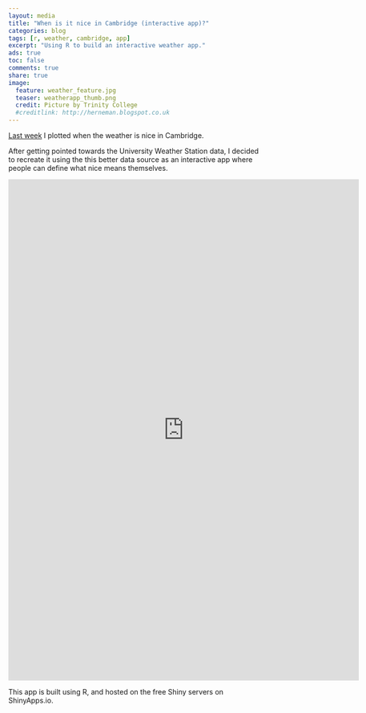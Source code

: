 ```yaml
---
layout: media
title: "When is it nice in Cambridge (interactive app)?"
categories: blog
tags: [r, weather, cambridge, app]
excerpt: "Using R to build an interactive weather app."
ads: true
toc: false
comments: true
share: true
image:
  feature: weather_feature.jpg
  teaser: weatherapp_thumb.png
  credit: Picture by Trinity College
  #creditlink: http://herneman.blogspot.co.uk
---
```


[Last week](http:epijim.uk/blog/when-cam-nice/) I plotted when the weather is nice in Cambridge.

After getting pointed towards the University Weather Station data, I decided to recreate it
using the this better data source as an interactive app where people can define
what nice means themselves.

<iframe src="http://epijim.shinyapps.io/IsItNice/" name="weatherapp" scrolling="auto" frameborder="no" align="center" height = "1000px" width = "700px">
</iframe>

This app is built using R, and hosted on the free Shiny servers on ShinyApps.io.
